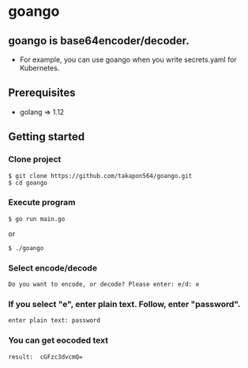 # goango
## goango is base64encoder/decoder.  
- For example, you can use goango when you write secrets.yaml for Kubernetes.  
## Prerequisites  
- golang => 1.12  
## Getting started  
### Clone project
```
$ git clone https://github.com/takapon564/goango.git
$ cd goango
```
### Execute program  
```
$ go run main.go
```  
or  
```
$ ./goango
```  
### Select encode/decode  
```
Do you want to encode, or decode? Please enter: e/d: e
```  
### If you select "e", enter plain text. Follow, enter "password".
```
enter plain text: password
```  
### You can get eocoded text  
```
result:  cGFzc3dvcmQ=
```
